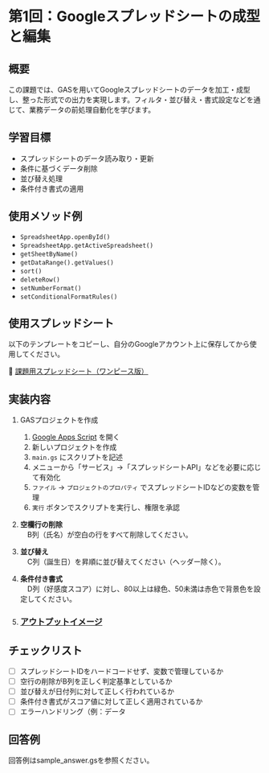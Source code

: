 # 第1回：Googleスプレッドシートの成型と編集

## 概要
この課題では、GASを用いてGoogleスプレッドシートのデータを加工・成型し、整った形式での出力を実現します。フィルタ・並び替え・書式設定などを通じて、業務データの前処理自動化を学びます。

## 学習目標
- スプレッドシートのデータ読み取り・更新
- 条件に基づくデータ削除
- 並び替え処理
- 条件付き書式の適用

## 使用メソッド例
- `SpreadsheetApp.openById()`
- `SpreadsheetApp.getActiveSpreadsheet()`
- `getSheetByName()`
- `getDataRange().getValues()`
- `sort()`
- `deleteRow()`
- `setNumberFormat()`
- `setConditionalFormatRules()`

## 使用スプレッドシート
以下のテンプレートをコピーし、自分のGoogleアカウント上に保存してから使用してください。

📎 [課題用スプレッドシート（ワンピース版）](https://docs.google.com/spreadsheets/d/17c8XHpqRdroOp8WZ2xT1aople-zxKPcOcQo9PGFJ4UU/edit?usp=sharing)

## 実装内容
1. GASプロジェクトを作成
    1. [Google Apps Script](https://script.google.com/) を開く
    1. 新しいプロジェクトを作成
    3. `main.gs` にスクリプトを記述
    4. メニューから「サービス」→「スプレッドシートAPI」などを必要に応じて有効化
    5. `ファイル` → `プロジェクトのプロパティ` でスプレッドシートIDなどの変数を管理
    6. `実行` ボタンでスクリプトを実行し、権限を承認
2. **空欄行の削除**  
　B列（氏名）が空白の行をすべて削除してください。

2. **並び替え**  
　C列（誕生日）を昇順に並び替えてください（ヘッダー除く）。

3. **条件付き書式**  
　D列（好感度スコア）に対し、80以上は緑色、50未満は赤色で背景色を設定してください。

4. ### [アウトプットイメージ](https://docs.google.com/spreadsheets/d/1BdIJqchof24RIREjekTEbIVhMLpnIkn1d64JnA45b_I/edit?usp=sharing)

## チェックリスト
- [ ] スプレッドシートIDをハードコードせず、変数で管理しているか
- [ ] 空行の削除がB列を正しく判定基準としているか
- [ ] 並び替えが日付列に対して正しく行われているか
- [ ] 条件付き書式がスコア値に対して正しく適用されているか
- [ ] エラーハンドリング（例：データ

## 回答例
回答例はsample_answer.gsを参照ください。
